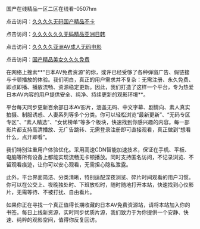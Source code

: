 国产在线精品一区二区在线看-0507hm


点击访问：<a href="https://bered.pages.dev/">久久久久无码国产精品不卡</a>

点击访问：<a href="https://rtj-3zo.pages.dev/">久久久久久久无码精品亚洲日韩</a>

点击访问：<a href="https://vassv.pages.dev/">久久久久亚洲AV成人无码电影</a>

点击访问：<a href="https://rtj-3zo.pages.dev/">国产精品美女久久久免费</a>


在网络上搜索**“日本AV免费资源”的你，或许已经受够了各种弹窗广告、假链接与卡顿播放的体验。我们明白，真正的用户需求并不复杂：无需注册、永久免费、即点即播、播放流畅、资源稳定更新。因此，我们打造了这样一个平台，专为热爱日本AV内容的用户提供安全、纯净、持续更新的观影环境**。

平台每天同步更新百余部日本AV影片，涵盖无码、中文字幕、剧情向、素人真实拍摄、制服诱惑、人妻系列等多个分类。你可以轻松浏览“最新更新”、“无码专区专区”、“素人精选”、“女优榜单”等多个板块，快速找到你感兴趣的内容。每一部影片都支持高清播放、无广告跳转、无需登录注册即可直接观看，真正做到“想看什么，点开即看”。

我们特别注重用户体验优化。采用高速CDN智能加速技术，保证在手机、平板、电脑等所有设备上都能实现流畅无卡顿播放。同时支持匿名访问，不记录浏览、不留观看痕迹，让你可以安心观看，无需担心隐私泄露。

此外，平台界面简洁、分类清晰，特别适配深夜浏览、碎片时间观看的用户习惯。你可以在公交上、夜晚独处时、下班放松时，随时随地打开本站，快速找到心仪影片，无需等待、不被打扰、自由看片。

如果你正在寻找一个真正值得长期收藏的日本AV免费资源站，请将本站加入你的书签。每日上线新资源，实时同步优质片源，我们致力于为你提供一个安静、快速、纯粹的观影空间，值得你反复回访。

<span style="display:none;">[Canonical link](https://github.com/tt65065/5408560 ）</span>
